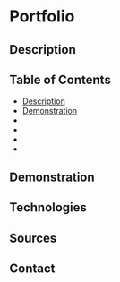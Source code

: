 # Portfolio

## Description 

## Table of Contents 
* [Description](#description)
* [Demonstration](#demonstration)
* []()
* []()
* []()
* []()

## Demonstration 

## Technologies

## Sources

## Contact 
